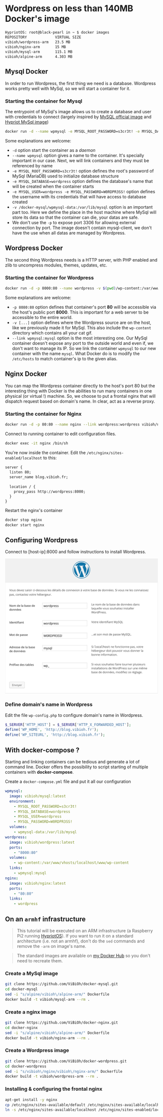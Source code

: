 # Wordpress on less than 140MB Docker's image

    HypriotOS: root@black-pearl in ~ $ docker images  
    REPOSITORY             VIRTUAL SIZE
    vibioh/wordpress-arm   23.5 MB
    vibioh/nginx-arm       15 MB
    vibioh/mysql-arm       115.1 MB
    vibioh/alpine-arm      4.303 MB

## Mysql Docker

In order to run Wordpress, the first thing we need is a database. Wordpress works pretty well with MySql, so we will start a container for it.

### Starting the container for Mysql

The entrypoint of MySql's image allows us to create a database and user with credentials to connect (largely inspired by [MySQL official image](https://github.com/docker-library/mysql) and [Hypriot MySql image](https://github.com/hypriot/rpi-mysql))

```bash
docker run -d --name wpmysql -e MYSQL_ROOT_PASSWORD=s3cr3t! -e MYSQL_DATABASE=wordpress -e MYSQL_USER=wordpress -e MYSQL_PASSWORD=W0RDPR3SS! -v $(pwd)/wpmysql-data:/var/lib/mysql vibioh/mysql:latest
```

Some explanations are welcome:

* `-d` option start the container as a *daemon*
* `--name wpmysql` option gives a name to the container. It's specially important in our case. Next, we will link containers and they must be referenced by name
* `-e MYSQL_ROOT_PASSWORD=s3cr3t!` option defines the root's password of MySql (MariaDB) used to initialize database structure
* `-e MYSQL_DATABASE=wordpress` option defines the database's name that will be created when the container starts
* `-e MYSQL_USER=wordpress -e MYSQL_PASSWORD=W0RDPR3SS!` option defines the username with its credentials that will have access to database created
* `-v /docker-mysql/wpmysql-data:/var/lib/mysql` option is an important part too. Here we define the place in the host machine where MySql will store its data so that the container can die, your datas are safe.
* We don't use the `-p` to expose port 3306 for allowing external connection by port. The image doesn't contain mysql-client, we don't have the use when all datas are managed by Wordpress.

## Wordpress Docker

The second thing Wordpress needs is a HTTP server, with PHP enabled and zlib to uncompress modules, themes, updates, etc.

### Starting the container for Wordpress

```bash
docker run -d -p 8000:80 --name wordpress -v $(pwd)/wp-content:/var/www/vhosts/localhost/www/wp-content --link wpmysql:mysql vibioh/wordpress:latest
```

Some explanations are welcome:

* `-p 8080:80` option defines that container's port **80** will be accessible via the host's public port **8000**. This is important for a web server to be accessible to the entire world.
* `-v [...]` option defines where the Wordpress source are on the host, like we previously made it for MySql. This also include the `wp-content` directory which contains all your cat gif.
* `--link wpmysql:mysql` option is the most interesting one. Our MySql container doesn't expose any port to the outside world and even if, we don't want to manage its IP. So we link the container `wpmysql` to our new container with the name `mysql`. What Docker do is to modify the `/etc/hosts` to match container's ip to the given alias.

## Nginx Docker

You can map the Wordpress container directly to the host's port 80 but the interesting thing with Docker is the abilities to run many containers in one physical (or virtual !) machine. So, we choose to put a frontal nginx that will dispatch request based on domain's name. In clear, act as a reverse proxy.

### Starting the container for Nginx

```bash
docker run -d -p 80:80 --name nginx --link wordpress:wordpress vibioh/nginx:latest
```

Connect to running container to edit configuration files.

```bash
docker exec -it nginx /bin/sh
```

You're now inside the container. Edit the `/etc/nginx/sites-enabled/localhost` to this:

```
server {
  listen 80;
  server_name blog.vibioh.fr;

  location / {
    proxy_pass http://wordpress:8000;
  }
}
```

Restart the nginx's container

```bash
docker stop nginx
docker start nginx
```

## Configuring Wordpress

Connect to [host-ip]:8000 and follow instructions to install Wordpress.

![](./wp_configure.png)

### Define domain's name in Wordpress

Edit the file `wp-config.php` to configure domain's name in Wordpress.

```php
$_SERVER['HTTP_HOST'] = $_SERVER['HTTP_X_FORWARDED_HOST'];
define('WP_HOME', 'http://blog.vibioh.fr');
define('WP_SITEURL', 'http://blog.vibioh.fr');
```

## With docker-compose ?

Starting and linking containers can be tedious and generate a lot of command line. Docker offers the possibility to script starting of multiple containers with **docker-compose**.

Create a `docker-compose.yml` file and put it all our configuration

```yml
wpmysql:
  image: vibioh/mysql:latest
  environment:
    - MYSQL_ROOT_PASSWORD=s3cr3t!
    - MYSQL_DATABASE=wordpress
    - MYSQL_USER=wordpress
    - MYSQL_PASSWORD=W0RDPR3SS!
  volumes:
    - wpmysql-data:/var/lib/mysql
wordpress:
  image: vibioh/wordpress:latest
  ports:
    - "8000:80"
  volumes:
    - wp-content:/var/www/vhosts/localhost/www/wp-content
  links:
    - wpmysql:mysql
nginx:
  image: vibioh/nginx:latest
  ports:
    - "80:80"
  links:
    - wordpress
```

## On an `armhf` infrastructure

> This tutorial will be executed on an ARM infrastructure (a Raspberry Pi2 running [HypriotOS](http://blog.hypriot.com)). If you want to run it on a standard architecture (i.e. not an armhf), don't do the `sed` commands and remove the `-arm` on image's name.

> The standard images are available on [my Docker Hub](https://hub.docker.com/repos/vibioh/) so you don't need to recreate them.

### Create a MySql image

```bash
git clone https://github.com/ViBiOh/docker-mysql.git
cd docker-mysql
sed -i "s/alpine/vibioh\/alpine-arm/" Dockerfile
docker build -t vibioh/mysql-arm --rm .
```

### Create a nginx image

```bash
git clone https://github.com/ViBiOh/docker-nginx.git
cd docker-nginx
sed -i "s/alpine/vibioh\/alpine-arm/" Dockerfile
docker build -t vibioh/nginx-arm --rm .
```

### Create a Wordpress image

```bash
git clone https://github.com/ViBiOh/docker-wordpress.git
cd docker-wordpress
sed -i "s/vibioh\/nginx/vibioh\/nginx-arm/" Dockerfile
docker build -t vibioh/wordpress-arm --rm .
```

### Installing & configuring the frontal nginx

```bash
apt-get install -y nginx
cp /etc/nginx/sites-available/default /etc/nginx/sites-available/localhost
ln -s /etc/nginx/sites-available/localhost /etc/nginx/sites-enabled/localhost
```